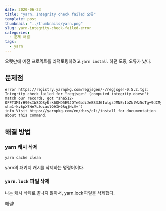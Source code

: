 ```yaml
---
date: 2020-06-23
title: "yarn, Integrity check failed 오류"
template: post
thumbnail: "../thumbnails/yarn.png"
slug: yarn-integrity-check-failed-error
categories:
  - 문제 해결
tags:
  - yarn
---
```


오랫만에 예전 프로젝트를 리팩토링하려고 `yarn install` 하던 도중, 오류가 났다.


## 문제점

```shell
error https://registry.yarnpkg.com/regjsgen/-/regjsgen-0.5.2.tgz: Integrity check failed for "regjsgen" (computed integrity doesn't match our records, got "sha512-OFFT3MfrH90xIW8OOSyUrk6QHD5E9JOTeGodiJeBS3J6IwlgzJMNE/1bZklWz5oTg+9dCMyEe`tclvCVXOPoN3A== sha1-kv8pX7He7L9uzaslQ9IH6RqjNzM=")
info Visit https://yarnpkg.com/en/docs/cli/install for documentation about this command.
```

## 해결 방법

### yarn 캐시 삭제

```shell
yarn cache clean
```

yarn의 패키지 캐시를 삭제하는 명령어이다.

### `yarn.lock` 파일 삭제

나는 캐시 삭제로 끝나지 않아서, yarn.lock 파일을 삭제했다.

해결!
